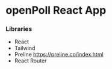 # openPoll React App


### Libraries

* React
* Tailwind
* Preline https://preline.co/index.html
* React Router
